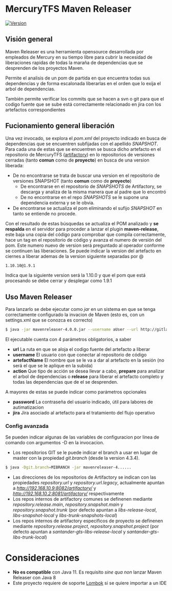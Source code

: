 # MercuryTFS Maven Releaser

[![Version](https://badgen.net/badge/MavenRelease/4.7.2/green?icon=maven)](http://192.168.10.9:8082/artifactory/libs-release-local/com/mercurytfs/mercury/mavenreleaser/4.7.2/mavenreleaser-4.7.2.jar)

## Visión general
Maven Releaser es una herramienta opensource desarrollada por empleados de Mercury en su tiempo libre para cubrir la necesidad de liberaciones rapidas de todas la maraña de dependencias que se desprenden de los proyectos Maven.

Permite el analisis de un pom de partida en que encuentra todas sus dependencias y de forma escalonada liberarlas en el orden que lo exija el arbol de dependencias.

También permite verificar los commits que se hacen a svn o git para que el codigo fuente que se sube está correctamente relacionado en jira con los artefactos correspondientes

## Fucionamiento general liberación
Una vez invocado, se explora el _pom.xml_ del proyecto indicado en busca de dependencias que se encuentren subfijadas con el apellido _SNAPSHOT_. 
Para cada una de estas que se encuentren se busca dicho artefacto en el repositorio de MercuryTFS ([artifactory](http://192.168.10.9:8082/artifactory/webapp/login.html?0)) en lo repositorios de versiones cerradas (tanto **comun** como de **proyecto**) en busca de una version liberada: 
- De no encontrarse se trata de buscar una version en el repositorio de versiones SNAPSHOT (tanto **comun** como de **proyecto**)
  - De encontrarse en el repositorio de _SNAPSHOTS_ de Artifactory, se descarga y analiza de la misma manera que al padre que lo encontró
  - De no encontrarse en el repo _SNAPSHOTS_ se le supone una dependencia externa y se le obvia.
- De encontrarse se actualiza el pom eliminando el sufijo _SNAPSHOT_ en tanto se entiende no procede.

Con el resultado de estas búsquedas se actualiza el POM analizado y __se respalda__ en el servidor para proceder a lanzar el plugin __maven-release__, este baja una copia del código para comprobar que compila correctamente, hace un tag en el repositorio de código y avanza el numero de versión del pom. Este numero nuevo de version será preguntado al operador conforme se continuen las liberaciones. Se puede indicar la version del artefacto en ciernes a liberar ademas de la version siguiente separadas por @
```sh
1.10.10@1.9.1
```
Indica que la siguiente version será la 1.10.0 y que el pom que está procesando se debe cerrar y desplegar como 1.9.1


## Uso Maven Releaser

Para lanzarlo se debe ejecutar como _jar_ en un sistema en que se tenga correctamente configurado la invacion de Maven (esto es, con un settings.xml que se conozca es correcto)
```sh
$ java -jar mavenreleaser-4.0.0.jar --username aUser --url http://gitlab.mercurytfs.com/aMightyArtifact -- artefactName aMightyArtifact --action prepare
```
El ejecutable cuenta con 4 parámetros obligatorios, a saber
- __url__ La ruta en que se aloja el codigo fuente del artefacto a liberar
- __username__ El usuario con que conectar al repositorio de código
- __artefactName__ El nombre que se le va a dar al artefacto en la sesión (no será el que se le aplique en la subida)
- __action__ Que tipo de acción se desea llevar a cabo, __prepare__ para analizar el arbol de dependencias o __release__ para liberar el artefacto completo y todas las dependencias que de el se desprenden.

A mayores de estas se puede indicar como parámetros opcionales 
- __password__ La contraseña del usuario indicado, útil para labores de autimatizacion
- __jira__ Jira asociado al artefacto para el tratamiento del flujo operativo

### Config avanzada

Se pueden indicar algunas de las variables de configuracion por linea de comando con argumentos -D en la invocacion.

 - Los repositorios GIT se le puede indicar el branch a usar en lugar de master con la propiedad *git.branch* (desde la version 4.3.4). 
```sh
$ java -Dgit.branch=MIBRANCH -jar mavenreleaser-4......
```
 - Las direcciones de los repositorios de Artifactory se indican con las propiedades *repository.url* y *repository.url.legacy*, actualmente apuntan a *http://192.168.10.9:8082/artifactory/* y *http://192.168.10.2:8081/artifactory/* respectivamente
 - Los repos internos de artifactory comunes se definenen mediante *repository.release.main*, *repository.snapshot.main* y *repository.snapshot.trunk* (por defecto apuntan a *libs-release-local*, *libs-snapshot-local* y *libs-trunk-snapshots-local*)
 - Los repos internos de artifactory especificos de proyecto se definenen mediante *repository.release.project*, *repository.snapshot.project* (por defecto apuntan a *santander-gts-libs-release-local* y *santander-gts-libs-trunk-local*)
  
# Consideraciones 
 - **No es compatible** con Java 11. Es requisito _sine qua non_ lanzar Maven Releaser con Java 8
 - Este proyecto requiere de soporte [Lombok](https://projectlombok.org/setup/eclipse) si se quiere importar a un IDE